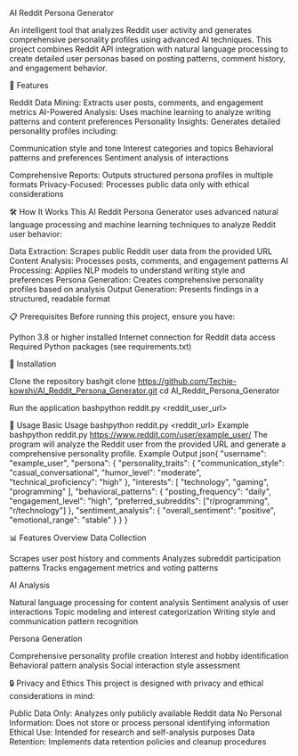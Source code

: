 AI Reddit Persona Generator

An intelligent tool that analyzes Reddit user activity and generates comprehensive personality profiles using advanced AI techniques. This project combines Reddit API integration with natural language processing to create detailed user personas based on posting patterns, comment history, and engagement behavior.

🚀 Features

Reddit Data Mining: Extracts user posts, comments, and engagement metrics
AI-Powered Analysis: Uses machine learning to analyze writing patterns and content preferences
Personality Insights: Generates detailed personality profiles including:

Communication style and tone
Interest categories and topics
Behavioral patterns and preferences
Sentiment analysis of interactions


Comprehensive Reports: Outputs structured persona profiles in multiple formats
Privacy-Focused: Processes public data only with ethical considerations

🛠️ How It Works
This AI Reddit Persona Generator uses advanced natural language processing and machine learning techniques to analyze Reddit user behavior:

Data Extraction: Scrapes public Reddit user data from the provided URL
Content Analysis: Processes posts, comments, and engagement patterns
AI Processing: Applies NLP models to understand writing style and preferences
Persona Generation: Creates comprehensive personality profiles based on analysis
Output Generation: Presents findings in a structured, readable format

📋 Prerequisites
Before running this project, ensure you have:

Python 3.8 or higher installed
Internet connection for Reddit data access
Required Python packages (see requirements.txt)

🔧 Installation

Clone the repository
bashgit clone https://github.com/Techie-kowshi/AI_Reddit_Persona_Generator.git
cd AI_Reddit_Persona_Generator

Run the application
bashpython reddit.py <reddit_user_url>


🚀 Usage
Basic Usage
bashpython reddit.py <reddit_url>
Example
bashpython reddit.py https://www.reddit.com/user/example_user/
The program will analyze the Reddit user from the provided URL and generate a comprehensive personality profile.
Example Output
json{
  "username": "example_user",
  "persona": {
    "personality_traits": {
      "communication_style": "casual_conversational",
      "humor_level": "moderate",
      "technical_proficiency": "high"
    },
    "interests": [
      "technology",
      "gaming",
      "programming"
    ],
    "behavioral_patterns": {
      "posting_frequency": "daily",
      "engagement_level": "high",
      "preferred_subreddits": ["r/programming", "r/technology"]
    },
    "sentiment_analysis": {
      "overall_sentiment": "positive",
      "emotional_range": "stable"
    }
  }
}

📊 Features Overview
Data Collection

Scrapes user post history and comments
Analyzes subreddit participation patterns
Tracks engagement metrics and voting patterns

AI Analysis

Natural language processing for content analysis
Sentiment analysis of user interactions
Topic modeling and interest categorization
Writing style and communication pattern recognition

Persona Generation

Comprehensive personality profile creation
Interest and hobby identification
Behavioral pattern analysis
Social interaction style assessment

🔒 Privacy and Ethics
This project is designed with privacy and ethical considerations in mind:

Public Data Only: Analyzes only publicly available Reddit data
No Personal Information: Does not store or process personal identifying information
Ethical Use: Intended for research and self-analysis purposes
Data Retention: Implements data retention policies and cleanup procedures
